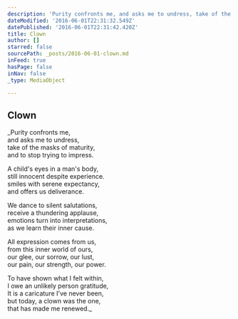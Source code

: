 ```yaml
---
description: 'Purity confronts me, and asks me to undress, take of the masks of maturity, and to stop trying to impress.   A child’s eyes in a man’s body, still innocent despite experience. smiles with serene expectancy, and offers us deliverance.   We dance to silent salutations, receive a thundering applause, emotions turn into interpretations, as we learn their inner cause.   All expression comes from us, from this inner world of ours, our glee, our sorrow, our lust, our pain, our strength, our power.   To have shown what I felt within, I owe an unlikely person gratitude, It is a caricature I’ve never been, but today, a clown was the one, that has made me renewed.'
dateModified: '2016-06-01T22:31:32.549Z'
datePublished: '2016-06-01T22:31:42.420Z'
title: Clown
author: []
starred: false
sourcePath: _posts/2016-06-01-clown.md
inFeed: true
hasPage: false
inNav: false
_type: MediaObject

---
```

<article style=""><h1>Clown</h1></article>

_Purity confronts me,  
and asks me to undress,  
take of the masks of maturity,  
and to stop trying to impress.  
  
A child's eyes in a man's body,  
still innocent despite experience.  
smiles with serene expectancy,  
and offers us deliverance.  
  
We dance to silent salutations,  
receive a thundering applause,  
emotions turn into interpretations,  
as we learn their inner cause.  
  
All expression comes from us,  
from this inner world of ours,  
our glee, our sorrow, our lust,  
our pain, our strength, our power.  
  
To have shown what I felt within,  
I owe an unlikely person gratitude,  
It is a caricature I've never been,  
but today, a clown was the one,  
that has made me renewed._